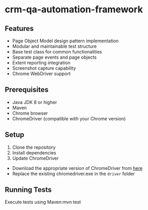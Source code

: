 # crm-qa-automation-framework

## Features
- Page Object Model design pattern implementation
- Modular and maintainable test structure
- Base test class for common functionalities
- Separate page events and page objects
- Extent reporting integration
- Screenshot capture capability
- Chrome WebDriver support

## Prerequisites
- Java JDK 8 or higher
- Maven
- Chrome browser
- ChromeDriver (compatible with your Chrome version)

## Setup

1. Clone the repository
2. Install dependencies
3. Update ChromeDriver
- Download the appropriate version of ChromeDriver from [here](https://sites.google.com/chromium.org/driver/)
- Replace the existing chromedriver.exe in the `driver` folder

## Running Tests

Execute tests using Maven:mvn test

